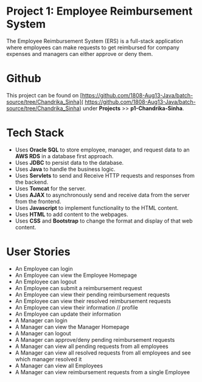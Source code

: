 # Project 1: Employee Reimbursement System
The Employee Reimbursement System (ERS) is a full-stack application where employees can make requests 
to get reimbursed for company expenses and managers can either approve or deny them.

# Github
This project can be found on [https://github.com/1808-Aug13-Java/batch-source/tree/Chandrika_Sinha](
https://github.com/1808-Aug13-Java/batch-source/tree/Chandrika_Sinha) under __Projects__ >>
__p1-Chandrika-Sinha__.

# Tech Stack
 + Uses __Oracle SQL__ to store employee, manager, and request data to an __AWS RDS__ in a database 
first approach.
 + Uses __JDBC__ to persist data to the database.
 + Uses __Java__ to handle the business logic.
 + Uses __Servlets__ to send and Receive HTTP requests and responses from the backend.
 + Uses __Tomcat__ for the server.
 + Uses __AJAX__ to asynchronously send and receive data from the server from the frontend.
 + Uses __Javascript__ to implement functionality to the HTML content.
 + Uses __HTML__ to add content to the webpages.
 + Uses __CSS__ and __Bootstrap__ to change the format and display of that web content.

# User Stories
 + An Employee can login
 + An Employee can view the Employee Homepage
 + An Employee can logout
 + An Employee can submit a reimbursement request
 + An Employee can view their pending reimbursement requests
 + An Employee can view their resolved reimbursement requests
 + An Employee can view their information // profile
 + An Employee can update their information 
 + A Manager can login
 + A Manager can view the Manager Homepage
 + A Manager can logout
 + A Manager can approve/deny pending reimbursement requests
 + A Manager can view all pending requests from all employees
 + A Manager can view all resolved requests from all employees and see which manager resolved it
 + A Manager can view all Employees
 + A Manager can view reimbursement requests from a single Employee

